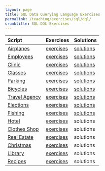 ```yaml
---
layout: page
title: SQL Data Querying Language Exercises
permalink: /teaching/exercises/sql/dql/
crumbtitle: SQL DQL Exercises
---
```


<!-- | **Script**                                                   | **Exercises**                                       |
| :----------------------------------------------------------- | :-------------------------------------------------- |
| [Airplanes](/teaching/exercises/sql/dql/scripts/airplanes.sql) | [exercises](/teaching/exercises/sql/dql/airplanes/) |
| [Employees](/teaching/exercises/sql/dql/scripts/employees.sql) | [exercises](/teaching/exercises/sql/dql/employees/) |
| [Clinic](/teaching/exercises/sql/dql/scripts/clinic.sql)     | [exercises](/teaching/exercises/sql/dql/clinic/)    |
| [Classes](/teaching/exercises/sql/dql/scripts/classes.sql)   | [exercises](/teaching/exercises/sql/dql/classes/)   |
| [Parking](/teaching/exercises/sql/dql/scripts/parking.sql)   | [exercises](/teaching/exercises/sql/dql/parking/)   |
| [Bicycles](/teaching/exercises/sql/dql/scripts/bicycles.sql) | [exercises](/teaching/exercises/sql/dql/bicycles/)  |
| [Travel Agency](/teaching/exercises/sql/dql/scripts/travel.sql) | [exercises](/teaching/exercises/sql/dql/travel/)    |
| [Elections](/teaching/exercises/sql/dql/scripts/elections.sql) | [exercises](/teaching/exercises/sql/dql/elections/) |
| [Fishing](/teaching/exercises/sql/dql/scripts/fishing.sql)   | [exercises](/teaching/exercises/sql/dql/fishing/)   | -->


| **Script**                                                       | **Exercises**                                                    | **Solutions**                                                    |
| :----------------------------------------------------------- | :----------------------------------------------------------- | :----------------------------------------------------------- |
| [Airplanes](/teaching/exercises/sql/dql/scripts/airplanes.sql) | [exercises](/teaching/exercises/sql/dql/airplanes/)          | [solutions](/teaching/solutions/sql/dql/airplanes/)          |
| [Employees](/teaching/exercises/sql/dql/scripts/employees.sql) | [exercises](/teaching/exercises/sql/dql/employees/)          | [solutions](/teaching/solutions/sql/dql/employees/)          |
| [Clinic](/teaching/exercises/sql/dql/scripts/clinic.sql) | [exercises](/teaching/exercises/sql/dql/clinic/) | [solutions](/teaching/solutions/sql/dql/clinic/) |
| [Classes](/teaching/exercises/sql/dql/scripts/classes.sql) | [exercises](/teaching/exercises/sql/dql/classes/) | [solutions](/teaching/solutions/sql/dql/classes/) |
| [Parking](/teaching/exercises/sql/dql/scripts/parking.sql) | [exercises](/teaching/exercises/sql/dql/parking/) | [solutions](/teaching/solutions/sql/dql/parking/) |
| [Bicycles](/teaching/exercises/sql/dql/scripts/bicycles.sql) | [exercises](/teaching/exercises/sql/dql/bicycles/) | [solutions](/teaching/solutions/sql/dql/bicycles/) |
| [Travel Agency](/teaching/exercises/sql/dql/scripts/travel.sql) | [exercises](/teaching/exercises/sql/dql/travel/) | [solutions](/teaching/solutions/sql/dql/travel/) |
| [Elections](/teaching/exercises/sql/dql/scripts/elections.sql) | [exercises](/teaching/exercises/sql/dql/elections/) | [solutions](/teaching/solutions/sql/dql/elections/) |
| [Fishing](/teaching/exercises/sql/dql/scripts/fishing.sql) | [exercises](/teaching/exercises/sql/dql/fishing/) | [solutions](/teaching/solutions/sql/dql/fishing/) |
| [Hotel](/teaching/exercises/sql/dql/scripts/hotel.sql) | [exercises](/teaching/exercises/sql/dql/hotel/) | solutions                                                    |
| [Clothes Shop](/teaching/exercises/sql/dql/scripts/clothes.sql) | [exercises](/teaching/exercises/sql/dql/clothes/) | solutions                                                    |
| [Real Estate](/teaching/exercises/sql/dql/scripts/real_estate.sql) | [exercises](/teaching/exercises/sql/dql/real_estate/) | solutions                                                    |
| [Christmas](/teaching/exercises/sql/dql/scripts/christmas.sql) | [exercises](/teaching/exercises/sql/dql/christmas/) | solutions                                                    |
| [Library](/teaching/exercises/sql/dql/scripts/library.sql) | [exercises](/teaching/exercises/sql/dql/library/) | solutions                                                    |
| [Recipes](/teaching/exercises/sql/dql/scripts/recipes.sql) | [exercises](/teaching/exercises/sql/dql/recipes/) | solutions                                                    |


